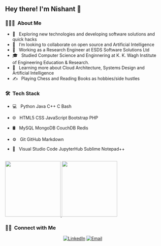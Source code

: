 <h2> Hey there! I'm Nishant  👋</h2>

<h3> 👨🏻‍💻 &nbsp;About Me </h3>

- 🤔 &nbsp; Exploring new technologies and developing software solutions and quick hacks
- 👯 &nbsp; I’m looking to collaborate on open source and Artificial Intelligence
- 💼 &nbsp; Working as a Research Engineer at ESDS Software Solutions Ltd
- 🎓 &nbsp; Studied Computer Science and Enginnering at K. K. Wagh Institute of Engineering Education & Research.
- 🌱 &nbsp; Learning more about Cloud Architecture, Systems Design and Artificial Intelligence
- ✍️ &nbsp; Playing Chess and Reading Books as hobbies/side hustles

<h3> 🛠 &nbsp;Tech Stack</h3>

- 💻 &nbsp;
  Python
  Java
  C++
  C
  Bash

- 🌐 &nbsp;
  HTML5
  CSS
  JavaScript
  Bootstrap
  PHP
  
- 🛢 &nbsp;
  MySQL
  MongoDB
  CouchDB
  Redis
  
- ⚙️ &nbsp;
  Git
  GitHub
  Markdown
  
- 🔧 &nbsp;
  Visual Studio Code
  JupyterHub
  Sublime
  Notepad++
  
<br/>

<a href="https://github.com/NISHANTSHRIVASTAV">
  <img height="180em" src="https://github-readme-stats.vercel.app/api?username=NISHANTSHRIVASTAV&theme=buefy&show_icons=true" />
  <img height="180em" src="https://github-readme-stats.vercel.app/api/top-langs/?username=NISHANTSHRIVASTAV&theme=buefy&layout=compact" />
</a>

<br/>

<h3> 🤝🏻 &nbsp;Connect with Me </h3>

<p align="center">
<a href="http://www.linkedin.com/in/nishant-shrivastav-07"><img alt="LinkedIn" src="https://img.shields.io/badge/LinkedIn-Nishant%20Santosh%20Shrivastav-blue?style=flat-square&logo=linkedin"></a>
<a href="mailto:nishantshrivastav23@gmail.com"><img alt="Email" src="https://img.shields.io/badge/Email-nishantshrivastav23@gmail.com-blue?style=flat-square&logo=gmail"></a>
</p>
